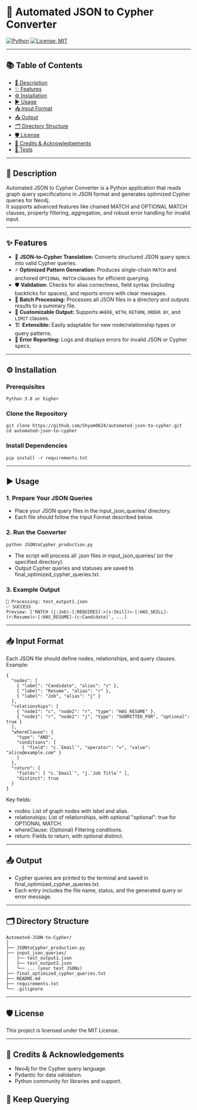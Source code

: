 # 🚀 Automated JSON to Cypher Converter

[![Python](https://img.shields.io/badge/python-3.8%2B-blue.svg)](https://www.python.org/)
[![License: MIT](https://img.shields.io/badge/License-MIT-yellow.svg)](LICENSE)

---

## 📚 Table of Contents

- [📝 Description](#-description)
- [✨ Features](#-features)
- [⚙️ Installation](#️-installation)
- [▶️ Usage](#-usage)
- [📥 Input Format](#-input-format)
- [📤 Output](#-output)
- [🗂️ Directory Structure](#-directory-structure)
- [🛡️ License](#-license)
- [🙏 Credits & Acknowledgements](#-credits--acknowledgements)
- [🧪 Tests](#-tests)

---

## 📝 Description

Automated JSON to Cypher Converter is a Python application that reads graph query specifications in JSON format and generates optimized Cypher queries for Neo4j.  
It supports advanced features like chained MATCH and OPTIONAL MATCH clauses, property filtering, aggregation, and robust error handling for invalid input.

---

## ✨ Features

- 🔄 **JSON-to-Cypher Translation:** Converts structured JSON query specs into valid Cypher queries.
- ⚡ **Optimized Pattern Generation:** Produces single-chain `MATCH` and anchored `OPTIONAL MATCH` clauses for efficient querying.
- 🛡️ **Validation:** Checks for alias correctness, field syntax (including backticks for spaces), and reports errors with clear messages.
- 📂 **Batch Processing:** Processes all JSON files in a directory and outputs results to a summary file.
- 🧩 **Customizable Output:** Supports `WHERE`, `WITH`, `RETURN`, `ORDER BY`, and `LIMIT` clauses.
- 🏗️ **Extensible:** Easily adaptable for new node/relationship types or query patterns.
- 🚨 **Error Reporting:** Logs and displays errors for invalid JSON or Cypher specs.

---

## ⚙️ Installation

### Prerequisites
```
Python 3.8 or higher
```

### Clone the Repository

```
git clone https://github.com/Shyam0624/automated-json-to-cypher.git  
cd automated-json-to-cypher
```

### Install Dependencies

```
pip install -r requirements.txt
```

---

## ▶️ Usage

### 1. Prepare Your JSON Queries

- Place your JSON query files in the input_json_queries/ directory.
- Each file should follow the Input Format described below.

### 2. Run the Converter

```
python JSONtoCypher_production.py
```

- The script will process all .json files in input_json_queries/ (or the specified directory).
- Output Cypher queries and statuses are saved to final_optimized_cypher_queries.txt.

### 3. Example Output

```
📁 Processing: test_output1.json  
✅ SUCCESS  
Preview: ['MATCH (j:Job)-[:REQUIRES]->(s:Skill)<-[:HAS_SKILL]-(r:Resume)<-[:HAS_RESUME]-(c:Candidate)', ...]
```

---

## 📥 Input Format


Each JSON file should define nodes, relationships, and query clauses.  
Example:
```
{
  "nodes": [
    { "label": "Candidate", "alias": "c" },
    { "label": "Resume", "alias": "r" },
    { "label": "Job", "alias": "j" }
  ],
  "relationships": [
    { "node1": "c", "node2": "r", "type": "HAS_RESUME" },
    { "node1": "r", "node2": "j", "type": "SUBMITTED_FOR", "optional": true }
  ],
  "whereClause": {
    "type": "AND",
    "conditions": [
      { "field": "c.`Email`", "operator": "=", "value": "alice@example.com" }
    ]
  },
  "return": {
    "fields": [ "c.`Email`", "j.`Job Title`" ],
    "distinct": true
  }
}
```

Key fields:
- nodes: List of graph nodes with label and alias.
- relationships: List of relationships, with optional "optional": true for OPTIONAL MATCH.
- whereClause: (Optional) Filtering conditions.
- return: Fields to return, with optional distinct.

---

## 📤 Output

- Cypher queries are printed to the terminal and saved in final_optimized_cypher_queries.txt.
- Each entry includes the file name, status, and the generated query or error message.

---

## 🗂️ Directory Structure

```
Automated-JSON-to-Cypher/
│
├── JSONtoCypher_production.py
├── input_json_queries/
│   ├── test_output1.json
│   ├── test_output2.json
│   └── ... (your test JSONs)
├── final_optimized_cypher_queries.txt
├── README.md
├── requirements.txt
└── .gitignore
```

---
## 🛡️ License

This project is licensed under the MIT License.

---

## 🙏 Credits & Acknowledgements

- Neo4j for the Cypher query language.
- Pydantic for data validation.
- Python community for libraries and support.


## 🌟 Keep Querying